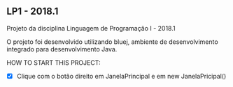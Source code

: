 ## LP1 - 2018.1

Projeto da disciplina Linguagem de Programação I - 2018.1


O projeto foi desenvolvido utilizando bluej, ambiente de desenvolvimento integrado para desenvolvimento Java.

HOW TO START THIS PROJECT: 
- [x] Clique com o botão direito em JanelaPrincipal e em new JanelaPricipal()


